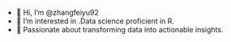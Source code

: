 - 👋 Hi, I’m @zhangfeiyu92
- 👀 I’m interested in .Data science proficient in R. 
- 🌱 Passionate about transforming data into actionable insights.
